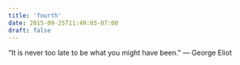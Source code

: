 ```yaml
---
title: 'fourth'
date: 2015-09-25T11:49:03-07:00
draft: false
---
```


“It is never too late to be what you might have been.” 
― George Eliot


